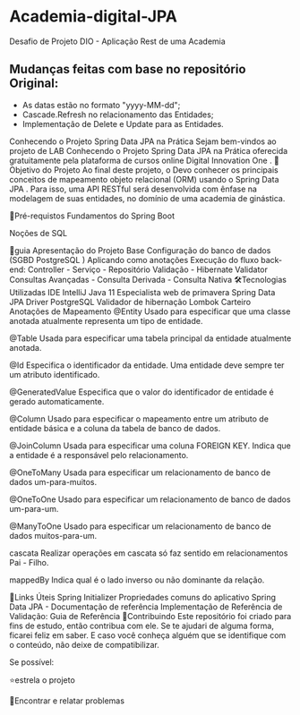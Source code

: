 # Academia-digital-JPA
Desafio de Projeto DIO - Aplicação Rest de uma Academia

## Mudanças feitas com base no repositório Original:
- As datas estão no formato "yyyy-MM-dd";
- Cascade.Refresh no relacionamento das Entidades;
- Implementação de Delete e Update para as Entidades.

Conhecendo o Projeto Spring Data JPA na Prática
Sejam bem-vindos ao projeto de LAB Conhecendo o Projeto Spring Data JPA na Prática oferecida gratuitamente pela plataforma de cursos online Digital Innovation One .
🎯Objetivo do Projeto
Ao final deste projeto, o Devo conhecer os principais conceitos de mapeamento objeto relacional (ORM) usando o Spring Data JPA . Para isso, uma API RESTful será desenvolvida com ênfase na modelagem de suas entidades, no domínio de uma academia de ginástica.

🛑Pré-requistos
Fundamentos do Spring Boot

Noções de SQL

🚦guia
Apresentação do Projeto Base
Configuração do banco de dados (SGBD PostgreSQL )
Aplicando como anotações
Execução do fluxo back-end: Controller - Serviço - Repositório
Validação - Hibernate Validator
Consultas Avançadas - Consulta Derivada - Consulta Nativa
🛠Tecnologias Utilizadas
IDE IntelliJ
Java 11
Especialista
web de primavera
Spring Data JPA
Driver PostgreSQL
Validador de hibernação
Lombok
Carteiro
Anotações de Mapeamento
@Entity Usado para especificar que uma classe anotada atualmente representa um tipo de entidade.

@Table Usada para especificar uma tabela principal da entidade atualmente anotada.

@Id Especifica o identificador da entidade. Uma entidade deve sempre ter um atributo identificado.

@GeneratedValue Especifica que o valor do identificador de entidade é gerado automaticamente.

@Column Usado para especificar o mapeamento entre um atributo de entidade básica e a coluna da tabela de banco de dados.

@JoinColumn Usada para especificar uma coluna FOREIGN KEY. Indica que a entidade é a responsável pelo relacionamento.

@OneToMany Usada para especificar um relacionamento de banco de dados um-para-muitos.

@OneToOne Usado para especificar um relacionamento de banco de dados um-para-um.

@ManyToOne Usado para especificar um relacionamento de banco de dados muitos-para-um.

cascata Realizar operações em cascata só faz sentido em relacionamentos Pai - Filho.

mappedBy Indica qual é o lado inverso ou não dominante da relação.

🔗Links Úteis
Spring Initializer
Propriedades comuns do aplicativo
Spring Data JPA - Documentação de referência
Implementação de Referência de Validação: Guia de Referência
🤝Contribuindo
Este repositório foi criado para fins de estudo, então contribua com ele. Se te ajudari de alguma forma, ficarei feliz em saber. E caso você conheça alguém que se identifique com o conteúdo, não deixe de compatibilizar.

Se possível:

⭐️estrela o projeto

🐛Encontrar e relatar problemas
